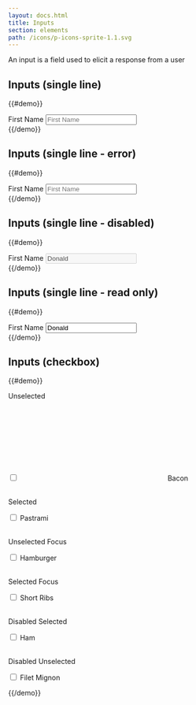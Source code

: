 ```yaml
---
layout: docs.html
title: Inputs
section: elements
path: /icons/p-icons-sprite-1.1.svg
---
```


An input is a field used to elicit a response from a user

## Inputs (single line)

{{#demo}}
  <div class="inputWrapper">
    <div class="pe-input-wrapper">
      <label class="pe-textLabelInput__label" for="a">First Name</label>
      <input type="text" class="pe-textInput" id="a" placeholder="First Name">
      <span class="pe-input_underline"></span>
    </div>
  </div>
{{/demo}}

## Inputs (single line - error)

{{#demo}}
  <div class="inputWrapper">
    <div class="pe-input-wrapper">
      <label class="pe-textLabelInput__label--label_error" for="b">First Name</label>
      <input type="text" class="pe-textInput--input_error" id="b" placeholder="First Name"/>
      <span class="pe-inputError_underline"></span>
    </div>
  </div>
{{/demo}}

## Inputs (single line - disabled)

{{#demo}}
  <div class="inputWrapper">
    <div class="pe-input-wrapper">
      <label class="pe-textLabelInput__label--label-disabled" for="c">First Name</label>
      <input type="text" class="pe-textInput" id="c" value="Donald" disabled/>
    </div>
  </div>
{{/demo}}

## Inputs (single line - read only)

{{#demo}}
  <div class="inputWrapper">
    <div class="pe-input-wrapper">
      <label class="pe-textLabelInput__label" for="d">First Name</label>
      <input type="text" class="pe-textInput--input_readonly" id="d" value="Donald" readonly/>
    </div>
  </div>
{{/demo}}

## Inputs (checkbox)

{{#demo}}









  <div class="inputWrapper">
    <p>Unselected</p>
    <div class="checkbox">
	  	<label>
        <input type="checkbox" id="checkboxInput" aria-checked="" aria-labelledby="label" value="1" name="" />
        <span></span>
        <svg version="1.1"
             xmlns="http://www.w3.org/2000/svg"
             xmlns:xlink="http://www.w3.org/1999/xlink"
             role="img"
             aria-labelledby="r2"
             class="pe-icon--check-sm-18">
          <title id="r2">Box Checked</title>
          <use xlink:href="/icons/p-icons-sprite-1.1.svg#check-sm-18"></use>
        </svg>Bacon
      </label>
  	</div>
  </div>












  <br />

  <div class="inputWrapper">
    <p>Selected</p>
    <div class="pe-input-wrapper">
      <input type="checkbox" class="" id="d" />
      <label class="" for="d">Pastrami</label>
    </div>
  </div>

  <br />

  <div class="inputWrapper">
    <p>Unselected Focus</p>
    <div class="pe-input-wrapper">
      <input type="checkbox" class="" id="e" />
      <label class="" for="e">Hamburger</label>
    </div>
  </div>

  <br />

  <div class="inputWrapper">
    <p>Selected Focus</p>
    <div class="pe-input-wrapper">
      <input type="checkbox" class="" id="f" />
      <label class="" for="f">Short Ribs</label>
    </div>
  </div>

  <br />

  <div class="inputWrapper">
    <p>Disabled Selected</p>
    <div class="pe-input-wrapper">
      <input type="checkbox" class="" id="g" />
      <label class="" for="g">Ham</label>
    </div>
  </div>

  <br />

  <div class="inputWrapper">
    <p>Disabled Unselected</p>
    <div class="pe-input-wrapper">
      <input type="checkbox" class="" id="h" />
      <label class="" for="h">Filet Mignon</label>
    </div>
  </div>

{{/demo}}
